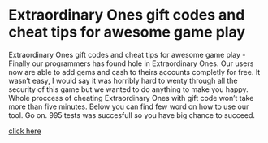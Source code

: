 # Extraordinary Ones gift codes and cheat tips for awesome game play

Extraordinary Ones gift codes and cheat tips for awesome game play - Finally our programmers has found hole in Extraordinary Ones. Our users now are able to add gems and cash to theirs accounts completly for free.
It wasn’t easy, I would say it was horribly hard to wenty through all the security of this game but we wanted to do anything to make you happy. Whole proccess of cheating Extraordinary Ones with gift code won’t take more than five minutes. 
Below you can find few word on how to use our tool. Go on. 995 tests was succesfull so you have big chance to succeed.

<a href="https://cheatstc.com/extraordinary-ones-hack/">click here</a>
